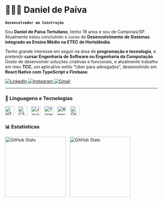 # 👩🏻‍💻 Daniel de Paiva 

**`Desenvolvedor em Construção`**


Sou **Daniel de Paiva Tertuliano**, tenho 18 anos e sou de Campinas/SP.  
Atualmente estou concluindo o curso de **Desenvolvimento de Sistemas integrado ao Ensino Médio na ETEC de Hortolândia**.  

Tenho grande interesse em seguir na área de **programação e tecnologia**, e pretendo **cursar Engenharia de Software ou Engenharia da Computação**.  
Gosto de desenvolver soluções criativas e funcionais, e atualmente trabalho em meu **TCC**, um aplicativo estilo “Uber para advogados”, desenvolvido em **React Native com TypeScript e Firebase**.
<p align="left">
    <a href="https://www.linkedin.com/in/danielpaiva08" target="_blank">
        <img 
            alt="LinkedIn"
            title="Conecte-se comigo no LinkedIn"
            src="https://img.shields.io/badge/-LinkedIn-0077B5?style=for-the-badge&logo=linkedin&logoColor=white"
        />
    </a>
    <a href="https://www.instagram.com/dpaivaz?igsh=MjA3NTF3cG1yNHcy" target="_blank">
        <img 
            alt="Instagram"
            title="Me siga no Instagram"
            src="https://img.shields.io/badge/-Instagram-E4405F?style=for-the-badge&logo=instagram&logoColor=white"
        />
    </a>
    <a href="mailto:dtertuliano0809@gmail.com" target="_blank">
        <img 
            alt="Gmail"
            title="dtertuliano0809@gmail.com"
            src="https://img.shields.io/badge/-Gmail-D14836?style=for-the-badge&logo=gmail&logoColor=white"
        />
    </a>
</p>

---

### 🤖 Linguagens e Tecnologias

<img 
    align="left" 
    alt="HTML"
    title="HTML" 
    width="30px" 
    style="padding-right: 10px;" 
    src="https://cdn.jsdelivr.net/gh/devicons/devicon@latest/icons/html5/html5-original.svg" 
/>
<img 
    align="left" 
    alt="CSS" 
    title="CSS"
    width="30px" 
    style="padding-right: 10px;" 
    src="https://cdn.jsdelivr.net/gh/devicons/devicon@latest/icons/css3/css3-original.svg" 
/>
<img 
    align="left" 
    alt="JavaScript" 
    title="JavaScript"
    width="30px" 
    style="padding-right: 10px;" 
    src="https://cdn.jsdelivr.net/gh/devicons/devicon@latest/icons/javascript/javascript-original.svg" 
/>
<img 
    align="left" 
    alt="TypeScript"
    title="TypeScript" 
    width="30px" 
    style="padding-right: 10px;" 
    src="https://cdn.jsdelivr.net/gh/devicons/devicon@latest/icons/typescript/typescript-original.svg" 
/>
<img 
    align="left" 
    alt="React"
    title="React" 
    width="30px" 
    style="padding-right: 10px;" 
    src="https://cdn.jsdelivr.net/gh/devicons/devicon@latest/icons/react/react-original.svg" 
/>
<img 
    align="left" 
    alt="Git" 
    title="Git"
    width="30px" 
    style="padding-right: 10px;" 
    src="https://cdn.jsdelivr.net/gh/devicons/devicon@latest/icons/git/git-original.svg" 
/>
<br/>
<br/>

### 📊 Estatísticas

<p>
  <img 
    align="left" 
    alt="GitHub Stats" 
    height="200" 
    style="padding-right: 10px;" 
    src="https://github-readme-stats.vercel.app/api?username=danieldepaiva08&show_icons=true&theme=tokyonight&include_all_commits=true&locale=pt-br" 
  />

<img 
      align="left" 
      alt="GitHub Stats" 
      height="200" 
      src="https://github-readme-stats.vercel.app/api/top-langs/?username=danieldepaiva08&theme=tokyonight&layout=compact&custom_title=Tecnologias&langs_count=9" 
  />

</p>
